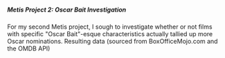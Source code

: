 ##### Metis Project 2: Oscar Bait Investigation

For my second Metis project, I sough to investigate whether or not films with specific "Oscar Bait"-esque characteristics actually tallied up more Oscar nominations. Resulting data (sourced from BoxOfficeMojo.com and the OMDB API)